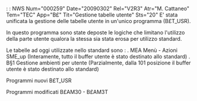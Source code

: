  :  : NWS Num="000259" Date="20090302" Rel="V2R3" Atr="M. Cattaneo" Tem="TEC" App="B£" Tit="Gestione tabelle utente" Sts="20"
E' stata unificata la gestione delle tabelle utente in un'unico programma (B£T_USR).

In questo programma sono state deposte le logiche che limitano l'utilizzo della parte utente qualora
la stessa sia stata erosa per utilizzo standard.

Le tabelle ad oggi utilizzate nello standard sono : 
. MEA Menù - Azioni SME_up (Interamente, tutto il buffer utente è stato destinato allo standard) . B§1 Gestione ambienti per utente (Parzialmente, dalla 101 posizione il buffer utente è stato destinato allo standard)

Programmi nuovi
B£T_USR

Programmi modificati
B£AM30 - B£AM3T
